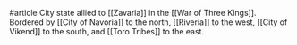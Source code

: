 #article 
City state allied to [[Zavaria]] in the [[War of Three Kings]]. Bordered by [[City of Navoria]] to the north, [[Riveria]] to the west, [[City of Vikend]] to the south, and [[Toro Tribes]] to the east.